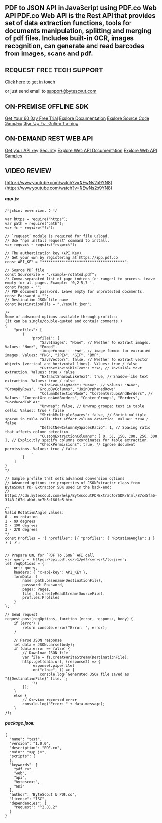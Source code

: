 ## PDF to JSON API in JavaScript using PDF.co Web API PDF.co Web API is the Rest API that provides set of data extraction functions, tools for documents manipulation, splitting and merging of pdf files. Includes built-in OCR, images recognition, can generate and read barcodes from images, scans and pdf.

## REQUEST FREE TECH SUPPORT

[Click here to get in touch](https://bytescout.zendesk.com/hc/en-us/requests/new?subject=PDF.co%20Web%20API%20Question)

or just send email to [support@bytescout.com](mailto:support@bytescout.com?subject=PDF.co%20Web%20API%20Question) 

## ON-PREMISE OFFLINE SDK 

[Get Your 60 Day Free Trial](https://bytescout.com/download/web-installer?utm_source=github-readme)
[Explore Documentation](https://bytescout.com/documentation/index.html?utm_source=github-readme)
[Explore Source Code Samples](https://github.com/bytescout/ByteScout-SDK-SourceCode/)
[Sign Up For Online Training](https://academy.bytescout.com/)


## ON-DEMAND REST WEB API

[Get your API key](https://app.pdf.co/signup?utm_source=github-readme)
[Security](https://pdf.co/security)
[Explore Web API Documentation](https://apidocs.pdf.co?utm_source=github-readme)
[Explore Web API Samples](https://github.com/bytescout/ByteScout-SDK-SourceCode/tree/master/PDF.co%20Web%20API)

## VIDEO REVIEW

[https://www.youtube.com/watch?v=NEwNs2b9YN8](https://www.youtube.com/watch?v=NEwNs2b9YN8)




<!-- code block begin -->

##### **app.js:**
    
```
/*jshint esversion: 6 */

var https = require("https");
var path = require("path");
var fs = require("fs");

// `request` module is required for file upload.
// Use "npm install request" command to install.
var request = require("request");

// The authentication key (API Key).
// Get your own by registering at https://app.pdf.co
const API_KEY = "**************************************";

// Source PDF file
const SourceFile = "./sample-rotated.pdf";
// Comma-separated list of page indices (or ranges) to process. Leave empty for all pages. Example: '0,2-5,7-'.
const Pages = "";
// PDF document password. Leave empty for unprotected documents.
const Password = "";
// Destination JSON file name
const DestinationFile = "./result.json";

/*
Some of advanced options available through profiles:
(it can be single/double-quoted and contain comments.)
{
	"profiles": [
		{
			"profile1": {
				"SaveImages": "None", // Whether to extract images. Values: "None", "Embed".
				"ImageFormat": "PNG", // Image format for extracted images. Values: "PNG", "JPEG", "GIF", "BMP".
				"SaveVectors": false, // Whether to extract vector objects (vertical and horizontal lines). Values: true / false
				"ExtractInvisibleText": true, // Invisible text extraction. Values: true / false
				"ExtractShadowLikeText": true, // Shadow-like text extraction. Values: true / false
				"LineGroupingMode": "None", // Values: "None", "GroupByRows", "GroupByColumns", "JoinOrphanedRows"
				"ColumnDetectionMode": "ContentGroupsAndBorders", // Values: "ContentGroupsAndBorders", "ContentGroups", "Borders", "BorderedTables"
				"Unwrap": false, // Unwrap grouped text in table cells. Values: true / false
				"ShrinkMultipleSpaces": false, // Shrink multiple spaces in table cells that affect column detection. Values: true / false
				"DetectNewColumnBySpacesRatio": 1, // Spacing ratio that affects column detection.
				"CustomExtractionColumns": [ 0, 50, 150, 200, 250, 300 ], // Explicitly specify columns coordinates for table extraction.
				"CheckPermissions": true, // Ignore document permissions. Values: true / false
			}
		}
	]
}
*/

// Sample profile that sets advanced conversion options
// Advanced options are properties of JSONExtractor class from ByteScout PDF Extractor SDK used in the back-end:
// https://cdn.bytescout.com/help/BytescoutPDFExtractorSDK/html/87ce5fa6-3143-167d-abbd-bc7b5e160fe5.htm

/*
Valid RotationAngle values:
0 - no rotation
1 - 90 degrees
2 - 180 degrees
3 - 270 degrees
*/
const Profiles = '{ "profiles": [{ "profile1": { "RotationAngle": 1 } } ] }';


// Prepare URL for `PDF To JSON` API call
var query = `https://api.pdf.co/v1/pdf/convert/to/json`;
let reqOptions = {
    uri: query,
    headers: { "x-api-key": API_KEY },
    formData: {
        name: path.basename(DestinationFile),
        password: Password,
        pages: Pages,
        file: fs.createReadStream(SourceFile),
        profiles:Profiles
    }
};

// Send request
request.post(reqOptions, function (error, response, body) {
    if (error) {
        return console.error("Error: ", error);
    }

    // Parse JSON response
    let data = JSON.parse(body);
    if (data.error == false) {
        // Download JSON file
        var file = fs.createWriteStream(DestinationFile);
        https.get(data.url, (response2) => {
            response2.pipe(file)
            .on("close", () => {
                console.log(`Generated JSON file saved as "${DestinationFile}" file.`);
            });
        });
    }
    else {
        // Service reported error
        console.log("Error: " + data.message);
    }
});
```

<!-- code block end -->    

<!-- code block begin -->

##### **package.json:**
    
```
{
  "name": "test",
  "version": "1.0.0",
  "description": "PDF.co",
  "main": "app.js",
  "scripts": {
  },
  "keywords": [
    "pdf.co",
    "web",
    "api",
    "bytescout",
    "api"
  ],
  "author": "ByteScout & PDF.co",
  "license": "ISC",
  "dependencies": {
    "request": "^2.88.2"
  }
}

```

<!-- code block end -->